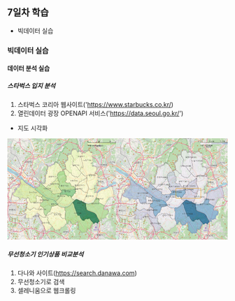 ## 7일차 학습
- 빅데이터 실습

### 빅데이터 실습
#### 데이터 분석 실습

##### 스타벅스 입지 분석
1. 스타벅스 코리아 웹사이트('https://www.starbucks.co.kr/)
2. 열린데이터 광장 OPENAPI 서비스('https://data.seoul.go.kr/')

- 지도 시각화

![매장수사업체수비교](https://raw.githubusercontent.com/hugoMGSung/bigdata-analysis-2024/main/images/ba010.png)

##### 무선청소기 인기상품 비교분석
1. 다나와 사이트(https://search.danawa.com)
2. 무선청소기로 검색
3. 셀레니움으로 웹크롤링